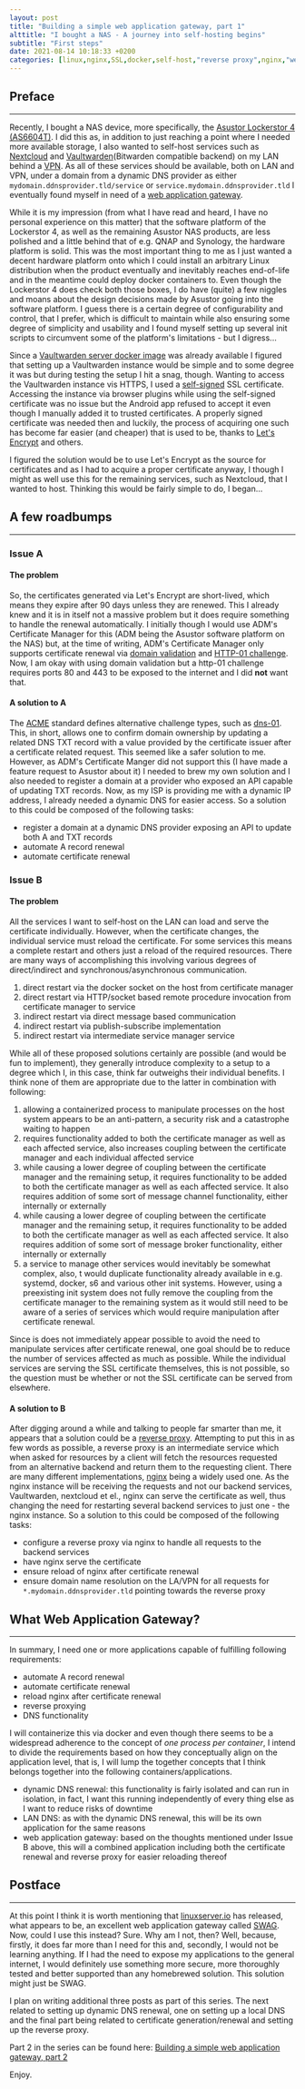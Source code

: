 ```yaml
---
layout: post
title: "Building a simple web application gateway, part 1"
alttitle: "I bought a NAS - A journey into self-hosting begins"
subtitle: "First steps"
date: 2021-08-14 10:18:33 +0200
categories: [linux,nginx,SSL,docker,self-host,"reverse proxy",nginx,"web application gateway"]
---
```


## Preface
---
Recently, I bought a NAS device, more specifically, the
[Asustor Lockerstor 4 (AS6604T)](https://www.asustor.com/product?p_id=69). I did this as, in addition to just reaching
a point where I needed more available storage, I also wanted to self-host services such as
[Nextcloud](https://nextcloud.com/) and
[Vaultwarden](https://github.com/dani-garcia/vaultwarden)(Bitwarden compatible backend) on my LAN behind a
[VPN](https://en.wikipedia.org/wiki/Virtual_private_network). As all of these services should be available, both on LAN
and VPN, under a domain from a dynamic DNS provider as either `mydomain.ddnsprovider.tld/service` or
`service.mydomain.ddnsprovider.tld` I eventually found myself in need of a
[web application gateway](https://en.wikipedia.org/wiki/Application-level_gateway).

While it is my impression (from what I have read and heard, I have no personal experience on this matter) that the
software platform of the Lockerstor 4, as well as the remaining Asustor NAS products, are less polished and a little
behind that of e.g. QNAP and Synology, the hardware platform is solid. This was the most important thing to me as I
just wanted a decent hardware platform onto which I could install an arbitrary Linux distribution when the product
eventually and inevitably reaches end-of-life and in the meantime could deploy docker containers to. Even though the
Lockerstor 4 does check both those boxes, I do have (quite) a few niggles and moans about the design decisions made by
Asustor going into the software platform. I guess there is a certain degree of configurability and control, that I
prefer, which is difficult to maintain while also ensuring some degree of simplicity and usability and I found myself
setting up several init scripts to circumvent some of the platform's limitations - but I digress...

Since a [Vaultwarden server docker image](https://hub.docker.com/r/vaultwarden/server) was already available I figured
that setting up a Vaultwarden instance would be simple and to some degree it was but during testing the setup I hit a
snag, though. Wanting to access the Vaultwarden instance vis HTTPS, I used a
[self-signed](https://en.wikipedia.org/wiki/Self-signed_certificate) SSL certificate. Accessing the instance via browser
plugins while using the self-signed certificate was no issue but the Android app refused to accept it even though I
manually added it to trusted certificates. A properly signed certificate was needed then and luckily, the process of
acquiring one such has become far easier (and cheaper) that is used to be, thanks to
[Let's Encrypt](https://letsencrypt.org/) and others.

I figured the solution would be to use Let's Encrypt as the source for certificates and as I had to acquire a proper
certificate anyway, I though I might as well use this for the remaining services, such as Nextcloud, that I wanted to
host. Thinking this would be fairly simple to do, I began...

## A few roadbumps
---

### Issue A

#### The problem
So, the certificates generated via Let's Encrypt are short-lived, which means they expire after 90 days unless they are
renewed. This I already knew and it is in itself not a massive problem but it does require something to handle the
renewal automatically. I initially though I would use ADM's Certificate Manager for this (ADM being the Asustor software
platform on the NAS) but, at the time of writing, ADM's Certificate Manager only supports certificate renewal via
[domain validation](https://en.wikipedia.org/wiki/Domain-validated_certificate) and
[HTTP-01 challenge](https://letsencrypt.org/docs/challenge-types/#http-01-challenge). Now, I am okay with using domain
validation but a http-01 challenge requires ports 80 and 443 to be exposed to the internet and I did __not__ want that.

#### A solution to A
The [ACME](https://en.wikipedia.org/wiki/Automated_Certificate_Management_Environment) standard defines alternative
challenge types, such as [dns-01](https://letsencrypt.org/docs/challenge-types/#dns-01-challenge). This, in short,
allows one to confirm domain ownership by updating a related DNS TXT record with a value provided by the certificate
issuer after a certificate related request. This seemed like a safer solution to me. However, as ADM's Certificate
Manger did not support this (I have made a feature request to Asustor about it) I needed to brew my own solution and I
also needed to register a domain at a provider who exposed an API capable of updating TXT records. Now, as my ISP is
providing me with a dynamic IP address, I already needed a dynamic DNS for easier access. So a solution to this could be
composed of the following tasks:
* register a domain at a dynamic DNS provider exposing an API to update both A and TXT records
* automate A record renewal
* automate certificate renewal

### Issue B

#### The problem
All the services I want to self-host on the LAN can load and serve the certificate individually. However, when the
certificate changes, the individual service must reload the certificate. For some services this means a complete restart
and others just a reload of the required resources. There are many ways of accomplishing this involving various degrees
of direct/indirect and synchronous/asynchronous communication.

1. direct restart via the docker socket on the host from certificate manager
2. direct restart via HTTP/socket based remote procedure invocation from certificate manager to service
3. indirect restart via direct message based communication
4. indirect restart via publish-subscribe implementation
5. indirect restart via intermediate service manager service

While all of these proposed solutions certainly are possible (and would be fun to implement), they generally introduce
complexity to a setup to a degree which I, in this case, think far outweighs their individual benefits. I think none of
them are appropriate due to the latter in combination with following:

1. allowing a containerized process to manipulate processes on the host system appears to be an anti-pattern, a security
   risk and a catastrophe waiting to happen
2. requires functionality added to both the certificate manager as well as each affected service, also increases
   coupling between the certificate manager and each individual affected service
3. while causing a lower degree of coupling between the certificate manager and the remaining setup, it requires
   functionality to be added to both the certificate manager as well as each affected service. It also requires addition
   of some sort of message channel functionality, either internally or externally
4. while causing a lower degree of coupling between the certificate manager and the remaining setup, it requires
   functionality to be added to both the certificate manager as well as each affected service. It also requires addition
   of some sort of message broker functionality, either internally or externally
5. a service to manage other services would inevitably be somewhat complex, also, t would duplicate functionality
   already available in e.g. systemd, docker, s6 and various other init systems. However, using a preexisting init
   system does not fully remove the coupling from the certificate manager to the remaining system as it would still need
   to be aware of a series of services which would require manipulation after certificate renewal.

Since is does not immediately appear possible to avoid the need to manipulate services after certificate renewal, one
goal should be to reduce the number of services affected as much as possible. While the individual services are serving
the SSL certificate themselves, this is not possible, so the question must be whether or not the SSL certificate can be
served from elsewhere.

#### A solution to B
After digging around a while and talking to people far smarter than me, it appears that a solution could be a
[reverse proxy](https://www.google.com/url?sa=t&rct=j&q=&esrc=s&source=web&cd=&ved=2ahUKEwiluvSI17DyAhXm8rsIHWoZCqAQFnoECAIQAQ&url=https%3A%2F%2Fen.wikipedia.org%2Fwiki%2FReverse_proxy&usg=AOvVaw2MMiofgTfxGMTpQjv60S9E).
Attempting to put this in as few words as possible, a reverse proxy is an intermediate service which when asked for
resources by a client will fetch the resources requested from an alternative backend and return them to the requesting
client. There are many different implementations, [nginx](https://www.nginx.com/) being a widely used one. As the nginx
instance will be receiving the requests and not our backend services, Vaultwarden, nextcloud et el., nginx can serve the
certificate as well, thus changing the need for restarting several backend services to just one - the nginx instance. So
a solution to this could be composed of the following tasks:
* configure a reverse proxy via nginx to handle all requests to the backend services
* have nginx serve the certificate
* ensure reload of nginx after certificate renewal
* ensure domain name resolution on the LA/VPN for all requests for `*.mydomain.ddnsprovider.tld` pointing towards the
  reverse proxy

## What Web Application Gateway?
---
In summary, I need one or more applications capable of fulfilling following requirements:

* automate A record renewal
* automate certificate renewal
* reload nginx after certificate renewal
* reverse proxying
* DNS functionality

I will containerize this via docker and even though there seems to be a widespread adherence to the concept of
_one process per container_, I intend to divide the requirements based on how they conceptually align on the
application level, that is, I will lump the together concepts that I think belongs together into the following
containers/applications.

* dynamic DNS renewal: this functionality is fairly isolated and can run in isolation, in fact, I want this running
  independently of every thing else as I want to reduce risks of downtime
* LAN DNS: as with the dynamic DNS renewal, this will be its own application for the same reasons
* web application gateway: based on the thoughts mentioned under Issue B above, this will a combined application
  including both the certificate renewal and reverse proxy for easier reloading thereof

## Postface
---
At this point I think it is worth mentioning that [linuxserver.io](https://www.linuxserver.io/) has released, what
appears to be, an excellent web application gateway called [SWAG](https://docs.linuxserver.io/general/swag). Now, could
I use this instead? Sure. Why am I not, then? Well, because, firstly, it does far more than I need for this and,
secondly, I would not be learning anything. If I had the need to expose my applications to the general internet, I would
definitely use something more secure, more thoroughly tested and better supported than any homebrewed solution. This
solution might just be SWAG.

I plan on writing additional three posts as part of this series. The next related to setting up dynamic DNS renewal, one
on setting up a local DNS and the final part being related to certificate generation/renewal and setting up the reverse
proxy.

Part 2 in the series can be found here: [Building a simple web application gateway, part 2](building-a-simple-web-application-gateway-part-2)

Enjoy.
